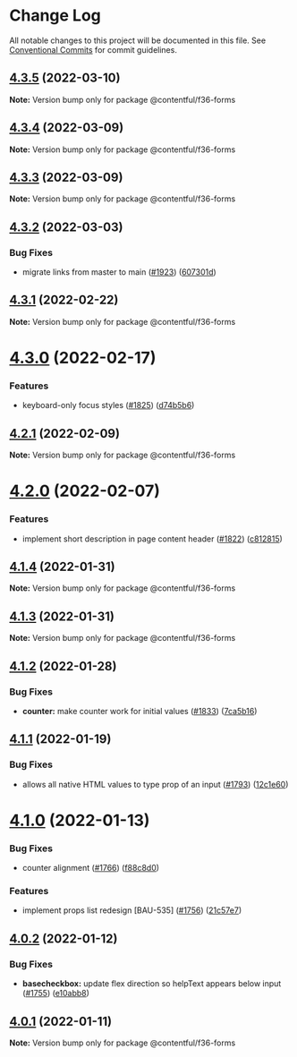# Change Log

All notable changes to this project will be documented in this file.
See [Conventional Commits](https://conventionalcommits.org) for commit guidelines.

## [4.3.5](https://github.com/contentful/forma-36/compare/@contentful/f36-forms@4.3.4...@contentful/f36-forms@4.3.5) (2022-03-10)

**Note:** Version bump only for package @contentful/f36-forms





## [4.3.4](https://github.com/contentful/forma-36/compare/@contentful/f36-forms@4.3.3...@contentful/f36-forms@4.3.4) (2022-03-09)

**Note:** Version bump only for package @contentful/f36-forms





## [4.3.3](https://github.com/contentful/forma-36/compare/@contentful/f36-forms@4.3.2...@contentful/f36-forms@4.3.3) (2022-03-09)

**Note:** Version bump only for package @contentful/f36-forms





## [4.3.2](https://github.com/contentful/forma-36/compare/@contentful/f36-forms@4.3.1...@contentful/f36-forms@4.3.2) (2022-03-03)


### Bug Fixes

* migrate links from master to main  ([#1923](https://github.com/contentful/forma-36/issues/1923)) ([607301d](https://github.com/contentful/forma-36/commit/607301d57a2e83190d2aa298120ddb8493e8c429))





## [4.3.1](https://github.com/contentful/forma-36/compare/@contentful/f36-forms@4.3.0...@contentful/f36-forms@4.3.1) (2022-02-22)

**Note:** Version bump only for package @contentful/f36-forms





# [4.3.0](https://github.com/contentful/forma-36/compare/@contentful/f36-forms@4.2.1...@contentful/f36-forms@4.3.0) (2022-02-17)


### Features

* keyboard-only focus styles ([#1825](https://github.com/contentful/forma-36/issues/1825)) ([d74b5b6](https://github.com/contentful/forma-36/commit/d74b5b6592fd847a9afeb388bad842314496ec5a))





## [4.2.1](https://github.com/contentful/forma-36/compare/@contentful/f36-forms@4.2.0...@contentful/f36-forms@4.2.1) (2022-02-09)

**Note:** Version bump only for package @contentful/f36-forms





# [4.2.0](https://github.com/contentful/forma-36/compare/@contentful/f36-forms@4.1.4...@contentful/f36-forms@4.2.0) (2022-02-07)


### Features

* implement short description in page content header ([#1822](https://github.com/contentful/forma-36/issues/1822)) ([c812815](https://github.com/contentful/forma-36/commit/c812815cf6681a021fd5313fc905227def842ee8))





## [4.1.4](https://github.com/contentful/forma-36/compare/@contentful/f36-forms@4.1.3...@contentful/f36-forms@4.1.4) (2022-01-31)

**Note:** Version bump only for package @contentful/f36-forms





## [4.1.3](https://github.com/contentful/forma-36/compare/@contentful/f36-forms@4.1.2...@contentful/f36-forms@4.1.3) (2022-01-31)

**Note:** Version bump only for package @contentful/f36-forms





## [4.1.2](https://github.com/contentful/forma-36/compare/@contentful/f36-forms@4.1.1...@contentful/f36-forms@4.1.2) (2022-01-28)


### Bug Fixes

* **counter:** make counter work for initial values ([#1833](https://github.com/contentful/forma-36/issues/1833)) ([7ca5b16](https://github.com/contentful/forma-36/commit/7ca5b166af1ee517f7e1d9a1b6ff893d0ea9fbab))





## [4.1.1](https://github.com/contentful/forma-36/compare/@contentful/f36-forms@4.1.0...@contentful/f36-forms@4.1.1) (2022-01-19)


### Bug Fixes

* allows all native HTML values to type prop of an input ([#1793](https://github.com/contentful/forma-36/issues/1793)) ([12c1e60](https://github.com/contentful/forma-36/commit/12c1e607906fe7b0dd294af21c5d5567161192f1))





# [4.1.0](https://github.com/contentful/forma-36/compare/@contentful/f36-forms@4.0.2...@contentful/f36-forms@4.1.0) (2022-01-13)


### Bug Fixes

* counter alignment ([#1766](https://github.com/contentful/forma-36/issues/1766)) ([f88c8d0](https://github.com/contentful/forma-36/commit/f88c8d0c8c9771b2a6d722b0e114d7c747c0959d))


### Features

* implement props list redesign [BAU-535]  ([#1756](https://github.com/contentful/forma-36/issues/1756)) ([21c57e7](https://github.com/contentful/forma-36/commit/21c57e72008b75990d03af4e7500edc1c7f3d26d))





## [4.0.2](https://github.com/contentful/forma-36/compare/@contentful/f36-forms@4.0.1...@contentful/f36-forms@4.0.2) (2022-01-12)


### Bug Fixes

* **basecheckbox:** update flex direction so helpText appears below input ([#1755](https://github.com/contentful/forma-36/issues/1755)) ([e10abb8](https://github.com/contentful/forma-36/commit/e10abb816d44569287de50af1f82be7c531ea791))





## [4.0.1](https://github.com/contentful/forma-36/compare/@contentful/f36-forms@4.0.0...@contentful/f36-forms@4.0.1) (2022-01-11)

**Note:** Version bump only for package @contentful/f36-forms
